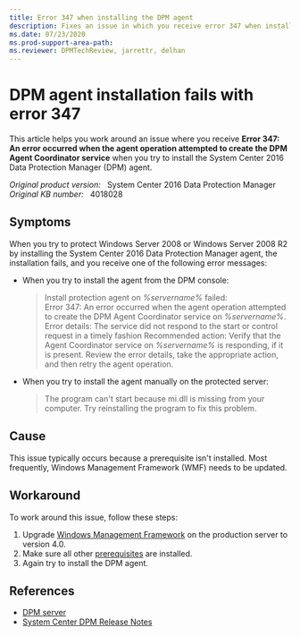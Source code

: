 ```yaml
---
title: Error 347 when installing the DPM agent
description: Fixes an issue in which you receive error 347 when installing the DPM agent on Windows Server 2008 or Windows Server 2008 R2.
ms.date: 07/23/2020
ms.prod-support-area-path: 
ms.reviewer: DPMTechReview, jarrettr, delhan
---
```

# DPM agent installation fails with error 347

This article helps you work around an issue where you receive **Error 347: An error occurred when the agent operation attempted to create the DPM Agent Coordinator service** when you try to install the System Center 2016 Data Protection Manager (DPM) agent.

_Original product version:_ &nbsp; System Center 2016 Data Protection Manager  
_Original KB number:_ &nbsp; 4018028

## Symptoms

When you try to protect Windows Server 2008 or Windows Server 2008 R2 by installing the System Center 2016 Data Protection Manager agent, the installation fails, and you receive one of the following error messages:

- When you try to install the agent from the DPM console:

    > Install protection agent on *%servername%* failed:  
    > Error 347: An error occurred when the agent operation attempted to create the DPM Agent Coordinator service on *%servername%*.  
    > Error details: The service did not respond to the start or control request in a timely fashion
    > Recommended action: Verify that the Agent Coordinator service on *%servername%* is responding, if it is present. Review the error details, take the appropriate action, and then retry the agent operation.

- When you try to install the agent manually on the protected server:

    > The program can't start because mi.dll is missing from your computer. Try reinstalling the program to fix this problem.

## Cause

This issue typically occurs because a prerequisite isn't installed. Most frequently, Windows Management Framework (WMF) needs to be updated.

## Workaround

To work around this issue, follow these steps:

1. Upgrade [Windows Management Framework](https://docs.microsoft.com/powershell/scripting/windows-powershell/wmf/overview) on the production server to version 4.0.
2. Make sure all other [prerequisites](/system-center/dpm/prepare-environment-for-dpm#protected-workloads) are installed.
3. Again try to install the DPM agent.

## References

- [DPM server](/system-center/dpm/prepare-environment-for-dpm#dpm-server)
- [System Center DPM Release Notes](/system-center/dpm/dpm-release-notes)
